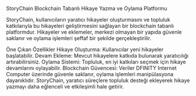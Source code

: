 StoryChain
Blockchain Tabanlı Hikaye Yazma ve Oylama Platformu

StoryChain, kullanıcıların yaratıcı hikayeler oluşturmasını ve topluluk katkılarıyla bu hikayeleri geliştirmesini sağlayan bir blockchain tabanlı platformdur. Hikayeler ve eklemeler, merkezi olmayan bir yapıda güvenle saklanır ve oylama işlemleri şeffaf bir şekilde gerçekleştirilir.

Öne Çıkan Özellikler
Hikaye Oluşturma: Kullanıcılar yeni hikayeler başlatabilir.
Devam Ekleme: Mevcut hikayelere katkıda bulunarak yaratıcılığı artırabilirsiniz.
Oylama Sistemi: Topluluk, en iyi katkıları seçmek için hikaye devamlarını oylayabilir.
Blockchain Güvencesi: Veriler DFINITY Internet Computer üzerinde güvenle saklanır, oylama işlemleri manipülasyona dayanıklıdır.
StoryChain, yaratıcı süreçlere topluluk desteği ekleyerek hikaye yazmayı daha eğlenceli ve etkileşimli hale getirir.
